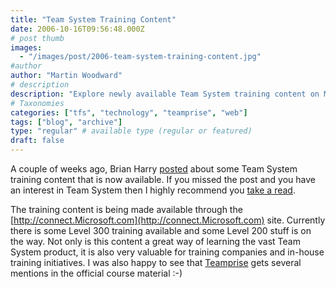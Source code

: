 ```yaml
---
title: "Team System Training Content"
date: 2006-10-16T09:56:48.000Z
# post thumb
images:
  - "/images/post/2006-team-system-training-content.jpg"
#author
author: "Martin Woodward"
# description
description: "Explore newly available Team System training content on Microsoft Connect, featuring valuable resources for both learners and trainers."
# Taxonomies
categories: ["tfs", "technology", "teamprise", "web"]
tags: ["blog", "archive"]
type: "regular" # available type (regular or featured)
draft: false
---
```

A couple of weeks ago, Brian Harry [posted](http://blogs.msdn.com/bharry/archive/2006/10/06/The-Training-That-Just-Won_2700_t-Die.aspx) about some Team System training content that is now available.  If you missed the post and you have an interest in Team System then I highly recommend you [take a read](http://blogs.msdn.com/bharry/archive/2006/10/06/The-Training-That-Just-Won_2700_t-Die.aspx). 

The training content is being made available through the [http://connect.Microsoft.com](http://connect.Microsoft.com) site.  Currently there is some Level 300 training available and some Level 200 stuff is on the way.  Not only is this content a great way of learning the vast Team System product, it is also very valuable for training companies and in-house training initiatives.  I was also happy to see that [Teamprise](http://www.teamprise.com/) gets several mentions in the official course material :-)